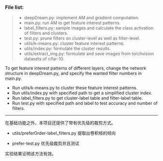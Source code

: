 ###  File list:

> * deepDream.py: implement AM and gradient computation.
> * main.py: run AM to get feature interest patterns.  
> * label_filters.py: sample images and calculate the class activation of filters and clusters.
> * test.py: prune filters on cluster-level as well as filter-level.
> * utils/k-means.py: cluster feature interest patterns.
> * utils/index.py: formulate the cluster results.
> * utils/extract_img.py: formulate and save images from torchvision datasets of cifar-10.

To get feature interest patterns of different layers, change the network structure in deepDream.py, and specify the wanted filter numbers in main.py.
* Run utils/k-means.py to cluster these feature interest patterns.
* Run utils/index.py with specified path to get a simplified cluster index.
* Run label_filters.py to get cluster-label table and filter-label table.
* Run test.py with specified path and label to test accuracy and number of filters.

---

在基础功能之外，本项目还提供了带有优先级的裁剪方式。

- utils/preferOrder-label_filters.py 提取出卷积核的倾向

- prefer-test.py 优先级裁剪并且测试

实验结果证明该方法有效。
